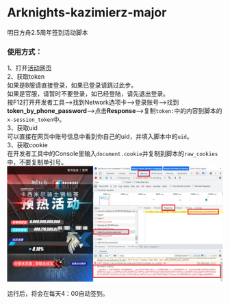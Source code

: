 # Arknights-kazimierz-major
明日方舟2.5周年签到活动脚本


### 使用方式：
1、打开[活动网页](https://ak.hypergryph.com/activity/kazimierz-major?source=bilibili)  
2、获取token  
如果是B服请直接登录，如果已登录请跳过此步。  
如果是官服，请暂时不要登录，如已经登陆，请先退出登录。  
按F12打开开发者工具——>找到Network选项卡——>登录账号——>找到**token_by_phone_password**——>点击**Response**——>复制```token:```中的内容到脚本的```x-session_token```中。  
3、获取uid  
可以直接在网页中账号信息中看到你自己的uid，并填入脚本中的```uid```。  
3、获取cookie  
在开发者工具中的Console里输入```document.cookie```并复制到脚本的```raw_cookies```中，不要复制单引号。  
![image](./images/gettoke.png)

运行后，将会在每天4：00自动签到。
